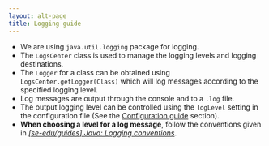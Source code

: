 ```yaml
---
layout: alt-page
title: Logging guide
---
```


* We are using `java.util.logging` package for logging.
* The `LogsCenter` class is used to manage the logging levels and logging destinations.
*  The `Logger` for a class can be obtained using `LogsCenter.getLogger(Class)` which will log messages according to the specified logging level.
*  Log messages are output through the console and to a `.log` file.
*  The output logging level can be controlled using the `logLevel` setting in the configuration file (See the [Configuration guide](Configuration.md) section).
* **When choosing a level for a log message**, follow the conventions given in [_[se-edu/guides] Java: Logging conventions_](https://se-education.org/guides/conventions/java/logging.html).
